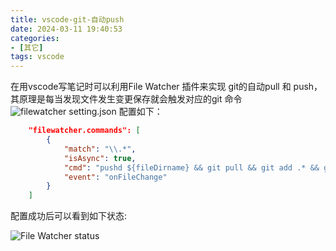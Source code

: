 ```yaml
---
title: vscode-git-自动push
date: 2024-03-11 19:40:53
categories:
- [其它]
tags: vscode
---
```


在用vscode写笔记时可以利用File Watcher 插件来实现 git的自动pull 和 push，其原理是每当发现文件发生变更保存就会触发对应的git 命令
![filewatcher setting.json](../../../../../medias/images_0/vscode_git_auto_push_image-2.png)
配置如下：
```json
    "filewatcher.commands": [
        {
            "match": "\\.*",
            "isAsync": true,
            "cmd": "pushd ${fileDirname} && git pull && git add .* && git commit -m auto_update && git push -f",
            "event": "onFileChange"
        }
    ]
```

配置成功后可以看到如下状态:

![File Watcher status](../../../../../medias/images_0/vscode_git_auto_push_image.png)
